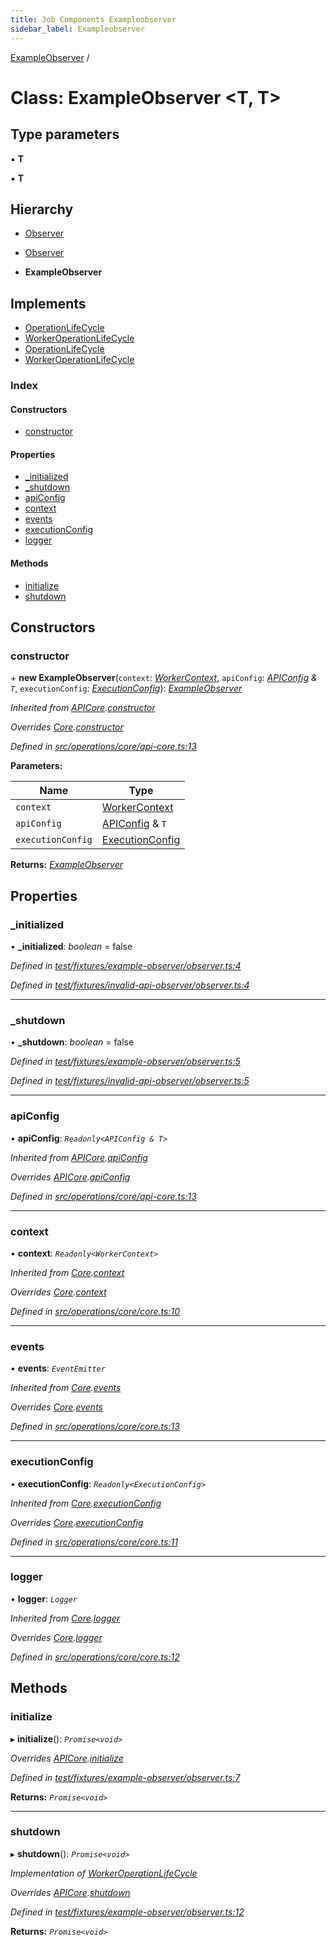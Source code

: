 ```yaml
---
title: Job Components Exampleobserver
sidebar_label: Exampleobserver
---
```


[ExampleObserver](exampleobserver.md) /

# Class: ExampleObserver <**T, T**>

## Type parameters

▪ **T**

▪ **T**

## Hierarchy

  * [Observer](observer.md)

  * [Observer](observer.md)

  * **ExampleObserver**

## Implements

* [OperationLifeCycle](../interfaces/operationlifecycle.md)
* [WorkerOperationLifeCycle](../interfaces/workeroperationlifecycle.md)
* [OperationLifeCycle](../interfaces/operationlifecycle.md)
* [WorkerOperationLifeCycle](../interfaces/workeroperationlifecycle.md)

### Index

#### Constructors

* [constructor](exampleobserver.md#constructor)

#### Properties

* [_initialized](exampleobserver.md#_initialized)
* [_shutdown](exampleobserver.md#_shutdown)
* [apiConfig](exampleobserver.md#apiconfig)
* [context](exampleobserver.md#context)
* [events](exampleobserver.md#events)
* [executionConfig](exampleobserver.md#executionconfig)
* [logger](exampleobserver.md#logger)

#### Methods

* [initialize](exampleobserver.md#initialize)
* [shutdown](exampleobserver.md#shutdown)

## Constructors

###  constructor

\+ **new ExampleObserver**(`context`: *[WorkerContext](../interfaces/workercontext.md)*, `apiConfig`: *[APIConfig](../interfaces/apiconfig.md) & `T`*, `executionConfig`: *[ExecutionConfig](../interfaces/executionconfig.md)*): *[ExampleObserver](exampleobserver.md)*

*Inherited from [APICore](apicore.md).[constructor](apicore.md#constructor)*

*Overrides [Core](core.md).[constructor](core.md#constructor)*

*Defined in [src/operations/core/api-core.ts:13](https://github.com/terascope/teraslice/tree/5f4f0ae4e2e522131e7b050bf1df57afbaf8e1c9/packages/job-components/src/operations/core/api-core.ts#L13)*

**Parameters:**

Name | Type |
------ | ------ |
`context` | [WorkerContext](../interfaces/workercontext.md) |
`apiConfig` | [APIConfig](../interfaces/apiconfig.md) & `T` |
`executionConfig` | [ExecutionConfig](../interfaces/executionconfig.md) |

**Returns:** *[ExampleObserver](exampleobserver.md)*

## Properties

###  _initialized

• **_initialized**: *boolean* = false

*Defined in [test/fixtures/example-observer/observer.ts:4](https://github.com/terascope/teraslice/tree/5f4f0ae4e2e522131e7b050bf1df57afbaf8e1c9/packages/job-components/test/fixtures/example-observer/observer.ts#L4)*

*Defined in [test/fixtures/invalid-api-observer/observer.ts:4](https://github.com/terascope/teraslice/tree/5f4f0ae4e2e522131e7b050bf1df57afbaf8e1c9/packages/job-components/test/fixtures/invalid-api-observer/observer.ts#L4)*

___

###  _shutdown

• **_shutdown**: *boolean* = false

*Defined in [test/fixtures/example-observer/observer.ts:5](https://github.com/terascope/teraslice/tree/5f4f0ae4e2e522131e7b050bf1df57afbaf8e1c9/packages/job-components/test/fixtures/example-observer/observer.ts#L5)*

*Defined in [test/fixtures/invalid-api-observer/observer.ts:5](https://github.com/terascope/teraslice/tree/5f4f0ae4e2e522131e7b050bf1df57afbaf8e1c9/packages/job-components/test/fixtures/invalid-api-observer/observer.ts#L5)*

___

###  apiConfig

• **apiConfig**: *`Readonly<APIConfig & T>`*

*Inherited from [APICore](apicore.md).[apiConfig](apicore.md#apiconfig)*

*Overrides [APICore](apicore.md).[apiConfig](apicore.md#apiconfig)*

*Defined in [src/operations/core/api-core.ts:13](https://github.com/terascope/teraslice/tree/5f4f0ae4e2e522131e7b050bf1df57afbaf8e1c9/packages/job-components/src/operations/core/api-core.ts#L13)*

___

###  context

• **context**: *`Readonly<WorkerContext>`*

*Inherited from [Core](core.md).[context](core.md#context)*

*Overrides [Core](core.md).[context](core.md#context)*

*Defined in [src/operations/core/core.ts:10](https://github.com/terascope/teraslice/tree/5f4f0ae4e2e522131e7b050bf1df57afbaf8e1c9/packages/job-components/src/operations/core/core.ts#L10)*

___

###  events

• **events**: *`EventEmitter`*

*Inherited from [Core](core.md).[events](core.md#events)*

*Overrides [Core](core.md).[events](core.md#events)*

*Defined in [src/operations/core/core.ts:13](https://github.com/terascope/teraslice/tree/5f4f0ae4e2e522131e7b050bf1df57afbaf8e1c9/packages/job-components/src/operations/core/core.ts#L13)*

___

###  executionConfig

• **executionConfig**: *`Readonly<ExecutionConfig>`*

*Inherited from [Core](core.md).[executionConfig](core.md#executionconfig)*

*Overrides [Core](core.md).[executionConfig](core.md#executionconfig)*

*Defined in [src/operations/core/core.ts:11](https://github.com/terascope/teraslice/tree/5f4f0ae4e2e522131e7b050bf1df57afbaf8e1c9/packages/job-components/src/operations/core/core.ts#L11)*

___

###  logger

• **logger**: *`Logger`*

*Inherited from [Core](core.md).[logger](core.md#logger)*

*Overrides [Core](core.md).[logger](core.md#logger)*

*Defined in [src/operations/core/core.ts:12](https://github.com/terascope/teraslice/tree/5f4f0ae4e2e522131e7b050bf1df57afbaf8e1c9/packages/job-components/src/operations/core/core.ts#L12)*

## Methods

###  initialize

▸ **initialize**(): *`Promise<void>`*

*Overrides [APICore](apicore.md).[initialize](apicore.md#initialize)*

*Defined in [test/fixtures/example-observer/observer.ts:7](https://github.com/terascope/teraslice/tree/5f4f0ae4e2e522131e7b050bf1df57afbaf8e1c9/packages/job-components/test/fixtures/example-observer/observer.ts#L7)*

**Returns:** *`Promise<void>`*

___

###  shutdown

▸ **shutdown**(): *`Promise<void>`*

*Implementation of [WorkerOperationLifeCycle](../interfaces/workeroperationlifecycle.md)*

*Overrides [APICore](apicore.md).[shutdown](apicore.md#shutdown)*

*Defined in [test/fixtures/example-observer/observer.ts:12](https://github.com/terascope/teraslice/tree/5f4f0ae4e2e522131e7b050bf1df57afbaf8e1c9/packages/job-components/test/fixtures/example-observer/observer.ts#L12)*

**Returns:** *`Promise<void>`*
